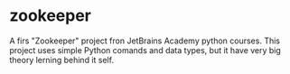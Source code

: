 # zookeeper
A firs "Zookeeper" project fron JetBrains Academy python courses.
This project uses simple Python comands and data types, but it have very big theory lerning behind it self.
